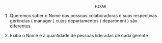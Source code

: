                                               FIXAR
                                  
1. Queremos saber o Nome das pessoas colaboradoras e suas respectivas gerências ( manager ) cujos departamentos ( department ) são diferentes.

2. Exiba o Nome e a quantidade de pessoas lideradas de cada gerente